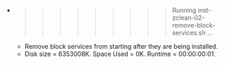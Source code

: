 * >>>>>>>>> Running inst-zclean-02-remove-block-services.sh ...
  * Remove block services from starting after they are being installed.
  * Disk size = 6353008K. Space Used = 0K. Runtime = 00:00:00:01.
